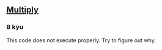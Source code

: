 <h2><a href=https://www.codewars.com/kata/50654ddff44f800200000004/train/javascript/68c03a6263af58dbe0af9bbc target="_blank">Multiply</a></h2><h3>8 kyu</h3><p>This code does not execute properly. Try to figure out why.</p>